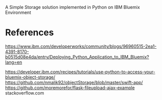 

A Simple Storage solution implemented in Python on IBM Bluemix Environment


# References
https://www.ibm.com/developerworks/community/blogs/96960515-2ea1-4391-8170-b0515d08e4da/entry/Deploying_Python_Application_to_IBM_Bluemix?lang=en

https://developer.ibm.com/recipes/tutorials/use-python-to-access-your-bluemix-object-storage/
https://github.com/nmalik92/objectStorage/blob/master/swift-app/
https://github.com/moremorefor/flask-fileupload-ajax-example
stackoverflow.com

